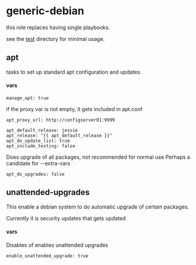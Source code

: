 generic-debian
=================

this role replaces having single playbooks.

see the [test](tests/) directory for minimal usage.

apt
---------

tasks to set up standard apt configuration and updates.

#### vars

    manage_apt: true

if the proxy var is not empty, it gets included in apt.conf

    apt_proxy_url: http://configserver01:9999

    apt_default_release: jessie
    apt_release: "{{ apt_default_release }}"
    apt_do_update_list: true
    apt_include_testing: false

Does upgrade of all packages, not recommended for normal use
Perhaps a candidate for --extra-vars

    apt_do_upgrades: false 


unattended-upgrades
----------------------

This enable a debian system to do automatic upgrade of certain packages.

Currently it is security updates that gets updated

#### vars

Disables of enables unattended upgrades

    enable_unattended_upgrade: true


